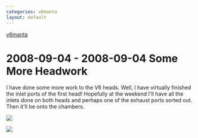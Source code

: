 ```yaml
---
categories: v6manta
layout: default
---
```


[v6manta](/v6manta)

# 2008-09-04 - 2008-09-04 Some More Headwork
I have done some more work to the V6 heads. Well, I have virtually finished the inlet ports of the first head! Hopefully at the weekend I'll have all the inlets done on both heads and perhaps one of the exhaust ports sorted out. Then it'll be onto the chambers.

![](/img/v6manta/manta0147.jpg)

![](/img/v6manta/manta0148.jpg)
